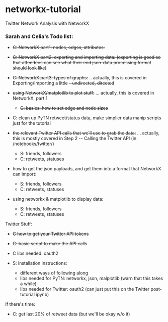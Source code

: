 # networkx-tutorial
Twitter Network Analysis with NetworkX 

### Sarah and Celia's Todo list:

* ~~C: NetworkX part1: nodes, edges, attributes:~~
* ~~C: NetworkX part2: exporting and importing data:
    (exporting is good so that attendees can see what their end json-data processing format should look like)~~
* ~~C: NetworkX part3: types of graphs:~~ .. actually, this is covered in Exporting/Importing a little
    ~~- undirected, directed~~

* ~~using NetworkX/matplotlib to plot stuff:~~ ... actually, this is covered in NetworkX, part 1
    - ~~C: basics: how to set edge and node sizes~~

* C: clean up PyTN retweet/status data, make simplier data manip scripts just for the tutorial

* ~~the relevant Twitter API calls that we'll use to grab the data:~~ ... actually, this is mostly covered in Step 2 -- Calling the Twitter API (in /notebooks/twitter/)
    * S: friends, followers
    * C: retweets, statuses
* how to get the json payloads, and get them into a format that NetworkX can import:
    * S: friends, followers
    * C: retweets, statuses
* using networkx & matplotlib to display data:
    * S: friends, followers
    * C: retweets, statuses

Twitter Stuff:
* ~~C how to get your Twitter API tokens~~
* ~~C: basic script to make the API calls~~
* C libs needed: oauth2

* S: installation instructions:
    - different ways of following along
    - libs needed for PyTN: networkx, json, malplotlib (warn that this takes a while)
    - libs needed for Twitter: oauth2 (can just put this on the Twitter post-tutorial ipynb)

If there's time:
* C: get last 20% of retweet data (but we'll be okay w/o it)
